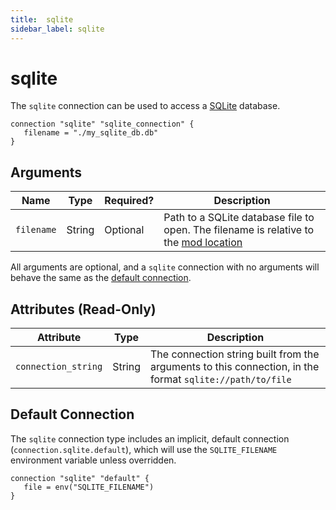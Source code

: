 ```yaml
---
title:  sqlite
sidebar_label: sqlite
---
```



# sqlite

The `sqlite` connection can be used to access a [SQLite](https://www.sqlite.org/) database.

```hcl
connection "sqlite" "sqlite_connection" {
   filename = "./my_sqlite_db.db"
}
```


## Arguments

| Name       | Type    | Required?| Description
|------------|---------|----------|-------------------
| `filename` |  String | Optional | Path to a SQLite database file to open. The filename is relative to the [mod location](/docs/run#mod-location)

All arguments are optional, and a `sqlite` connection with no arguments will behave the same as the [default connection](#default-connection).


## Attributes (Read-Only)

| Attribute           | Type   | Description
| --------------------| ------ |------------------------------------------------------------------------------
| `connection_string` | String | The connection string built from the arguments to this connection, in the format `sqlite://path/to/file`



## Default Connection

The `sqlite` connection type includes an implicit, default connection (`connection.sqlite.default`), which will use the `SQLITE_FILENAME` environment variable unless overridden.

```hcl
connection "sqlite" "default" {
   file = env("SQLITE_FILENAME")
}
```
<!--


---
title:  sqlite
sidebar_label: sqlite
---


# sqlite

The `sqlite` connection can be used to access a [SQLite](https://www.sqlite.org/) database.

```hcl
connection "sqlite" "sqlite_connection" {
   connection_string = "sqlite://my_sqlite_db.db"
}
```

## Arguments

| Name                | Type    | Required?| Description
|---------------------|---------|----------|-------------------
| `connection_string` |  String | Optional | SQLite connection string



### Connection String

The SQLite connection string is the path to a SQLite database file:

```bash
sqlite:path/to/file
```

The path is relative to the [mod location](/docs/run#mod-location), and `//` is optional after the scheme, thus the following are equivalent relative paths:

```hcl
sqlite:./my_sqlite_db.db
sqlite://./my_sqlite_db.db
sqlite://my_sqlite_db.db
```

and these are equivalent absolute paths:

```hcl
sqlite:/var/db/my_sqlite_db.db
sqlite:///var/db/my_sqlite_db.db
```

All arguments are optional, and a `sqlite` connection with no arguments will behave the same as the [default connection](#default-connection).


## Default Connection

The `sqlite` connection type includes an implicit, default connection (`connection.sqlite.default`) that will be configured using the environment variables...
```hcl
connection "sqlite" "default" {

}
```


-->